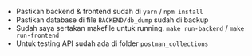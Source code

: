 - Pastikan backend & frontend sudah di `yarn` / `npm install`
- Pastikan database di file `BACKEND/db_dump` sudah di backup
- Sudah saya sertakan makefile untuk running. `make run-backend` / `make run-frontend`
- Untuk testing API sudah ada di folder `postman_collections`